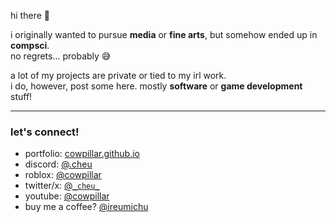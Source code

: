 hi there 👋 <img height=16 align="right" src="https://komarev.com/ghpvc/?username=cowpillar&color=blueviolet&style=flat-square"/></span>

i originally wanted to pursue **media** or **fine arts**, but somehow ended up in **compsci**.  
no regrets... probably 😅  

a lot of my projects are private or tied to my irl work.  
i do, however, post some here. mostly **software** or **game development** stuff!  

---

### let's connect!
- portfolio: [cowpillar.github.io](https://cowpillar.github.io/)
- discord: [@.cheu](https://discord.com/users/1097169174939312128)
- roblox: [@cowpillar](https://www.roblox.com/users/108284393/profile)
- twitter/x: [@`_cheu_`](https://x.com/aacheuu_)
- youtube: [@cowpillar](https://www.youtube.com/@cowpillar)
- buy me a coffee? [@ireumichu](https://www.paypal.com/paypalme/ireumichu)  
